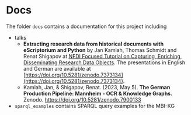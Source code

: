 # Docs

The folder `docs` contains a documentation for this project including
* talks
   * **Extracting research data from historical documents with eScriptorium and Python** by Jan Kamlah, Thomas Schmidt and Renat Shigapov at [NFDI Focused Tutorial on Capturing, Enriching, Disseminating Research Data Objects](https://www.berd-nfdi.de/focused-tutorial-on-capturing-enriching-disseminating-research-data-objects). The presentations in English and German are available at [https://doi.org/10.5281/zenodo.7373134](https://doi.org/10.5281/zenodo.7373134).
   * Kamlah, Jan, & Shigapov, Renat. (2023, May 5). **The German Production Pipeline: Mannheim - OCR & Knowledge Graphs.** Zenodo. https://doi.org/10.5281/zenodo.7900133
* `sparql_examples` contains SPARQL query examples for the MBI-KG